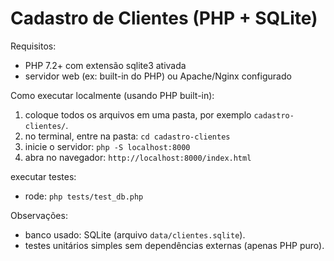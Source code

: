 # Cadastro de Clientes (PHP + SQLite)


Requisitos:
- PHP 7.2+ com extensão sqlite3 ativada
- servidor web (ex: built-in do PHP) ou Apache/Nginx configurado


Como executar localmente (usando PHP built-in):
1. coloque todos os arquivos em uma pasta, por exemplo `cadastro-clientes/`.
2. no terminal, entre na pasta: `cd cadastro-clientes`
3. inicie o servidor: `php -S localhost:8000`
4. abra no navegador: `http://localhost:8000/index.html`


executar testes:
- rode: `php tests/test_db.php`


Observações:
- banco usado: SQLite (arquivo `data/clientes.sqlite`).
- testes unitários simples sem dependências externas (apenas PHP puro).
